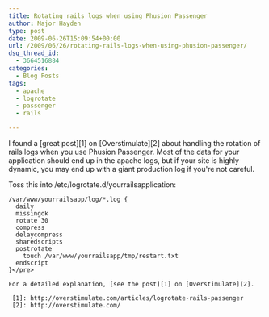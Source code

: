 ```yaml
---
title: Rotating rails logs when using Phusion Passenger
author: Major Hayden
type: post
date: 2009-06-26T15:09:54+00:00
url: /2009/06/26/rotating-rails-logs-when-using-phusion-passenger/
dsq_thread_id:
  - 3664516884
categories:
  - Blog Posts
tags:
  - apache
  - logrotate
  - passenger
  - rails

---
```

I found a [great post][1] on [Overstimulate][2] about handling the rotation of rails logs when you use Phusion Passenger. Most of the data for your application should end up in the apache logs, but if your site is highly dynamic, you may end up with a giant production log if you're not careful.

Toss this into /etc/logrotate.d/yourrailsapplication:

```
/var/www/yourrailsapp/log/*.log {
  daily
  missingok
  rotate 30
  compress
  delaycompress
  sharedscripts
  postrotate
    touch /var/www/yourrailsapp/tmp/restart.txt
  endscript
}</pre>

For a detailed explanation, [see the post][1] on [Overstimulate][2].

 [1]: http://overstimulate.com/articles/logrotate-rails-passenger
 [2]: http://overstimulate.com/
